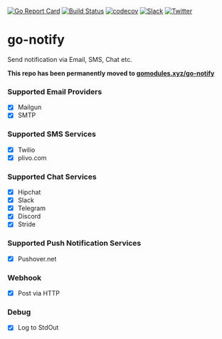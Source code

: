 [![Go Report Card](https://goreportcard.com/badge/github.com/appscode/go-notify)](https://goreportcard.com/report/github.com/appscode/go-notify)
[![Build Status](https://travis-ci.org/appscode/go-notify.svg?branch=master)](https://travis-ci.org/appscode/go-notify)
[![codecov](https://codecov.io/gh/appscode/go-notify/branch/master/graph/badge.svg)](https://codecov.io/gh/appscode/go-notify)
[![Slack](https://slack.appscode.com/badge.svg)](https://slack.appscode.com)
[![Twitter](https://img.shields.io/twitter/follow/appscodehq.svg?style=social&logo=twitter&label=Follow)](https://twitter.com/intent/follow?screen_name=AppsCodeHQ)

# go-notify
Send notification via Email, SMS, Chat etc.

**This repo has been permanently moved to [gomodules.xyz/go-notify](https://github.com/gomodules/notify)**

### Supported Email Providers
- [x] Mailgun
- [x] SMTP

### Supported SMS Services
- [x] Twilio
- [X] plivo.com

### Supported Chat Services
- [x] Hipchat
- [x] Slack
- [x] Telegram
- [x] Discord
- [x] Stride

### Supported Push Notification Services
- [x] Pushover.net

### Webhook
- [x] Post via HTTP

### Debug
- [x] Log to StdOut
